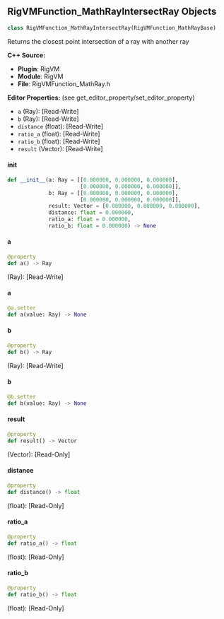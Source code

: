 ## RigVMFunction_MathRayIntersectRay Objects

```python
class RigVMFunction_MathRayIntersectRay(RigVMFunction_MathRayBase)
```

Returns the closest point intersection of a ray with another ray

**C++ Source:**

- **Plugin**: RigVM
- **Module**: RigVM
- **File**: RigVMFunction_MathRay.h

**Editor Properties:** (see get_editor_property/set_editor_property)

- ``a`` (Ray):  [Read-Write]
- ``b`` (Ray):  [Read-Write]
- ``distance`` (float):  [Read-Write]
- ``ratio_a`` (float):  [Read-Write]
- ``ratio_b`` (float):  [Read-Write]
- ``result`` (Vector):  [Read-Write]

<a id="unreal.RigVMFunction_MathRayIntersectRay.__init__"></a>

#### __init__

```python
def __init__(a: Ray = [[0.000000, 0.000000, 0.000000],
                       [0.000000, 0.000000, 0.000000]],
             b: Ray = [[0.000000, 0.000000, 0.000000],
                       [0.000000, 0.000000, 0.000000]],
             result: Vector = [0.000000, 0.000000, 0.000000],
             distance: float = 0.000000,
             ratio_a: float = 0.000000,
             ratio_b: float = 0.000000) -> None
```

<a id="unreal.RigVMFunction_MathRayIntersectRay.a"></a>

#### a

```python
@property
def a() -> Ray
```

(Ray):  [Read-Write]

<a id="unreal.RigVMFunction_MathRayIntersectRay.a"></a>

#### a

```python
@a.setter
def a(value: Ray) -> None
```

<a id="unreal.RigVMFunction_MathRayIntersectRay.b"></a>

#### b

```python
@property
def b() -> Ray
```

(Ray):  [Read-Write]

<a id="unreal.RigVMFunction_MathRayIntersectRay.b"></a>

#### b

```python
@b.setter
def b(value: Ray) -> None
```

<a id="unreal.RigVMFunction_MathRayIntersectRay.result"></a>

#### result

```python
@property
def result() -> Vector
```

(Vector):  [Read-Only]

<a id="unreal.RigVMFunction_MathRayIntersectRay.distance"></a>

#### distance

```python
@property
def distance() -> float
```

(float):  [Read-Only]

<a id="unreal.RigVMFunction_MathRayIntersectRay.ratio_a"></a>

#### ratio_a

```python
@property
def ratio_a() -> float
```

(float):  [Read-Only]

<a id="unreal.RigVMFunction_MathRayIntersectRay.ratio_b"></a>

#### ratio_b

```python
@property
def ratio_b() -> float
```

(float):  [Read-Only]

<a id="unreal.RigVMFunction_MathRayIntersectPlane"></a>